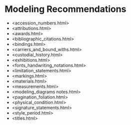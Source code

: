 # Modeling Recommendations

  * <accession_numbers.html>
  * <attributions.html>
  * <awards.html>
  * <bibliographic_citations.html>
  * <bindings.html>
  * <carriers_and_bound_withs.html>
  * <custodial_history.html>
  * <exhibitions.html>
  * <fonts_handwriting_notations.html>
  * <limitation_statements.html>
  * <markings.html>
  * <materials.html>
  * <measurements.html>
  * <modeling_diagrams
notes.html>
  * <pagination_foliation.html>
  * <physical_condition.html>
  * <signature_statements.html>
  * <style_period.html>
  * <titles.html>
